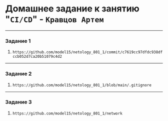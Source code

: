 # Домашнее задание к занятию "`CI/CD`" - `Кравцов Артем`


---

### Задание 1

1. `https://github.com/model15/netology_801_1/commit/c7619cc97dfdc938dfccb052d7ca20b51079c4d2`

---

### Задание 2


1. `https://github.com/model15/netology_801_1/blob/main/.gitignore`

---

### Задание 3


1. `https://github.com/model15/netology_801_1/network`
